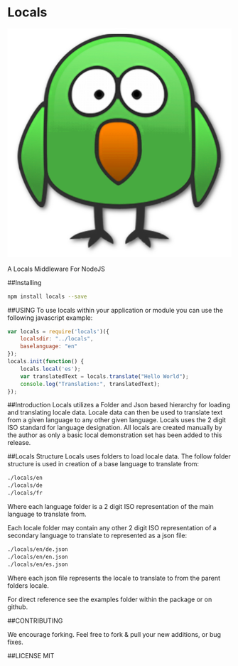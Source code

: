 # Locals
![Locals](https://raw.githubusercontent.com/active9/locals/master/locals.png)

A Locals Middleware For NodeJS

##Installing
```bash
npm install locals --save
```

##USING
To use locals within your application or module you can use the following javascript example:
```javascript
var locals = require('locals')({
	localsdir: "../locals",
	baselanguage: "en"
});
locals.init(function() {
	locals.local('es');
	var translatedText = locals.translate("Hello World");
	console.log("Translation:", translatedText);
});
```

##Introduction
Locals utilizes a Folder and Json based hierarchy for loading and translating locale data. Locale data can then be used to translate text from a given language to any other given language. Locals uses the 2 digit ISO standard for language designation. All locals are created manually by the author as only a basic local demonstration set has been added to this release.

##Locals Structure
Locals uses folders to load locale data. The follow folder structure is used in creation of a base language to translate from:
```bash
./locals/en
./locals/de
./locals/fr
```
Where each language folder is a 2 digit ISO representation of the main language to translate from.

Each locale folder may contain any other 2 digit ISO representation of a secondary language to translate to represented as a json file:
```bash
./locals/en/de.json
./locals/en/en.json
./locals/en/es.json
```
Where each json file represents the locale to translate to from the parent folders locale.

For direct reference see the examples folder within the package or on github.


##CONTRIBUTING

We encourage forking. Feel free to fork & pull your new additions, or bug fixes.

##LICENSE
MIT

